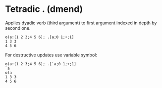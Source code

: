 # Tetradic . (dmend)

Applies dyadic verb (third argument) to first argument indexed in depth by second one.

```o
o)a:(1 2 3;4 5 6); .[a;0 1;+;1]
1 3 3
4 5 6
```

For destructive updates use variable symbol:

```o
o)a:(1 2 3;4 5 6); .[`a;0 1;+;1]
`a
o)a
1 3 3
4 5 6
```
